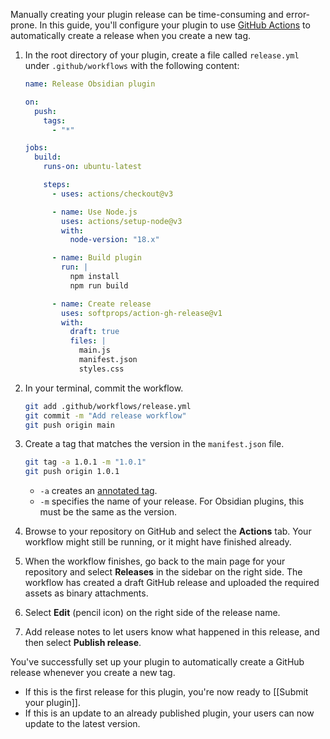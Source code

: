 Manually creating your plugin release can be time-consuming and error-prone. In this guide, you'll configure your plugin to use [GitHub Actions](https://github.com/features/actions) to automatically create a release when you create a new tag.

1. In the root directory of your plugin, create a file called `release.yml` under `.github/workflows` with the following content:

   ```yml title=".github/workflows/release.yml"
   name: Release Obsidian plugin

   on:
     push:
       tags:
         - "*"

   jobs:
     build:
       runs-on: ubuntu-latest

       steps:
         - uses: actions/checkout@v3

         - name: Use Node.js
           uses: actions/setup-node@v3
           with:
             node-version: "18.x"

         - name: Build plugin
           run: |
             npm install
             npm run build

         - name: Create release
           uses: softprops/action-gh-release@v1
           with:
             draft: true
             files: |
               main.js
               manifest.json
               styles.css
   ```

2. In your terminal, commit the workflow.

   ```bash
   git add .github/workflows/release.yml
   git commit -m "Add release workflow"
   git push origin main
   ```

3. Create a tag that matches the version in the `manifest.json` file.

   ```bash
   git tag -a 1.0.1 -m "1.0.1"
   git push origin 1.0.1
   ```

   - `-a` creates an [annotated tag](https://git-scm.com/book/en/v2/Git-Basics-Tagging#_creating_tags).
   - `-m` specifies the name of your release. For Obsidian plugins, this must be the same as the version.

4. Browse to your repository on GitHub and select the **Actions** tab. Your workflow might still be running, or it might have finished already.

5. When the workflow finishes, go back to the main page for your repository and select **Releases** in the sidebar on the right side. The workflow has created a draft GitHub release and uploaded the required assets as binary attachments.

6. Select **Edit** (pencil icon) on the right side of the release name.

7. Add release notes to let users know what happened in this release, and then select **Publish release**.

You've successfully set up your plugin to automatically create a GitHub release whenever you create a new tag.

- If this is the first release for this plugin, you're now ready to [[Submit your plugin]].
- If this is an update to an already published plugin, your users can now update to the latest version.
